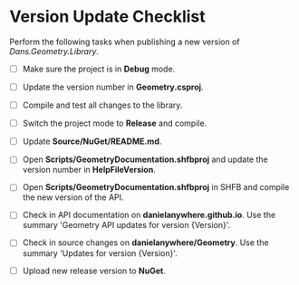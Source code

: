 # Version Update Checklist

Perform the following tasks when publishing a new version of *Dans.Geometry.Library*.

 - [ ] Make sure the project is in **Debug** mode.
 - [ ] Update the version number in **Geometry.csproj**.
 - [ ] Compile and test all changes to the library.
 - [ ] Switch the project mode to **Release** and compile.
 - [ ] Update **Source/NuGet/README.md**.
 - [ ] Open **Scripts/GeometryDocumentation.shfbproj** and update the version number in **HelpFileVersion**.
 - [ ] Open **Scripts/GeometryDocumentation.shfbproj** in SHFB and compile the new version of the API.
 - [ ] Check in API documentation on **danielanywhere.github.io**. Use the summary 'Geometry API updates for version {Version}'.
 - [ ] Check in source changes on **danielanywhere/Geometry**. Use the summary 'Updates for version {Version}'.
 - [ ] Upload new release version to **NuGet**.

